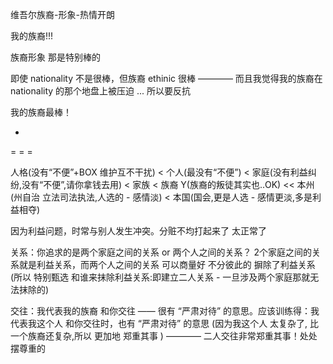 
维吾尔族裔-形象-热情开朗

我的族裔!!!

族裔形象 那是特别棒的

即使 nationality 不是很棒，但族裔 ethinic 很棒 ———— 而且我觉得我的族裔在 nationality 的那个地盘上被压迫 ... 所以要反抗


我的族裔最棒！




-

= = =

人格(没有“不便”+BOX 维护互不干扰) < 个人(最没有“不便”) < 家庭(没有利益纠纷,没有“不便”,请你拿钱去用) < 家族 < 族裔 Y(族裔的叛徒其实也..OK) << 本州(州自治 立法司法执法,人选的 - 感情淡) < 本国(国会,更是人选 - 感情更淡,多是利益相夺)


因为利益问题，时常与别人发生冲突。分赃不均打起来了 太正常了

关系：你追求的是两个家庭之间的关系 or 两个人之间的关系？ 2个家庭之间的关系就是利益关系，而两个人之间的关系 可以商量好 不分彼此的 摒除了利益关系 (所以 特别甄选 和谁来抹除利益关系:即建立二人关系 - 一旦涉及两个家庭那就无法抹除的)

交往：我代表我的族裔 和你交往 —— 很有 “严肃对待” 的意思。应该训练得：我代表我这个人 和你交往时，也有 “严肃对待” 的意思 (因为我这个人 太复杂了, 比一个族裔还复杂,所以 更加地 郑重其事 ) ———— 二人交往非常郑重其事！处处摆尊重的



